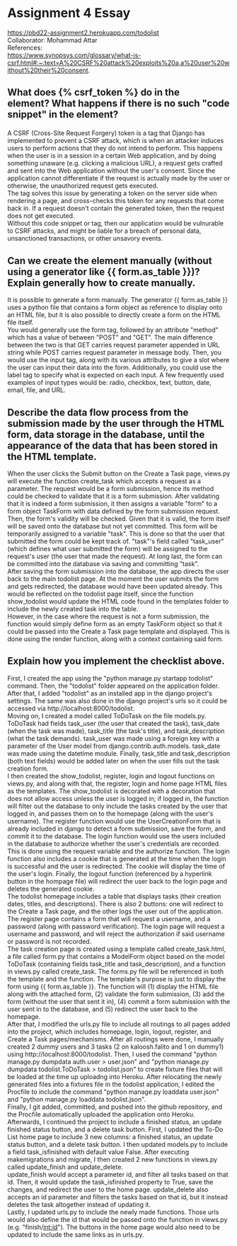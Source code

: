 # Assignment 4 Essay

https://pbd22-assignment2.herokuapp.com/todolist <br>
Collaborator: Mohammad Attar <br>
References: <br>
https://www.synopsys.com/glossary/what-is-csrf.html#:~:text=A%20CSRF%20attack%20exploits%20a,a%20user%20without%20their%20consent. <br>

## What does {% csrf_token %} do in the <form> element? What happens if there is no such "code snippet" in the <form> element? 
A CSRF (Cross-Site Request Forgery) token is a tag that Django has implemented to prevent a CSRF attack, which is when an attacker induces users to perform actions that they do not intend to perform. This happens when the user is in a session in a certain Web application, and by doing something unaware (e.g. clicking a malicious URL), a request gets crafted and sent into the Web application without the user's consent. Since the application cannot differentiate if the request is actually made by the user or otherwise, the unauthorized request gets executed.  <br>
The tag solves this issue by generating a token on the server side when rendering a page, and cross-checks this token for any requests that come back in. If a request doesn't contain the generated token, then the request does not get executed. <br>
Without this code snippet or tag, then our application would be vulnurable to CSRF attacks, and might be liable for a breach of personal data, unsanctioned transactions, or other unsavory events. <br>
  
## Can we create the <form> element manually (without using a generator like {{ form.as_table }})? Explain generally how to create <form> manually.
It is possible to generate a form manually. The generator {{ form.as_table }} uses a python file that contains a form object as reference to display onto an HTML file, but it is also possible to directly create a form on the HTML file itself. <br>
You would generally use the form tag, followed by an attribute "method" which has a value of between "POST" and "GET". The main difference between the two is that GET carries request parameter appended in URL string while POST carries request parameter in message body. Then, you would use the input tag, along with its various attributes to give a slot where the user can input their data into the form. Additionally, you could use the label tag to specify what is expected on each input. A few frequently used examples of input types would be: radio, checkbox, text, button, date, email, file, and URL. <br>

## Describe the data flow process from the submission made by the user through the HTML form, data storage in the database, until the appearance of the data that has been stored in the HTML template.
When the user clicks the Submit button on the Create a Task page, views.py will execute the function create_task which accepts a request as a parameter. The request would be a form submission, hence its method could be checked to validate that it is a form submission. After validating that it is indeed a form submission, it then assigns a variable "form" to a form object TaskForm with data defined by the form submission request. <br>
Then, the form's validity will be checked. Given that it is valid, the form itself will be saved onto the database but not yet committed. This form will be temporarily assigned to a variable "task". This is done so that the user that submitted the form could be kept track of. "task"'s field called "task_user" (which defines what user submitted the form) will be assigned to the request's user (the user that made the request). At long last, the form can be committed into the database via saving and committing "task". <br>
After saving the form submission into the database, the app directs the user back to the main todolist page. At the moment the user submits the form and gets redirected, the database would have been updated already. This would be reflected on the todolist page itself, since the function show_todolist would update the HTML code found in the templates folder to include the newly created task into the table. <br>
However, in the case where the request is not a form submission, the function would simply define form as an empty TaskForm object so that it could be passed into the Create a Task page template and displayed. This is done using the render function, along with a context containing said form. <br>

## Explain how you implement the checklist above.
First, I created the app using the "python manage.py startapp todolist" command. Then, the "todolist" folder appeared on the application folder. After that, I added "todolist" as an installed app in the django project's settings. The same was also done in the django project's urls so it could be accessed via http://localhost:8000/todolist. <br>
Moving on, I created a model called ToDoTask on the file models.py. ToDoTask had fields task_user (the user that created the task), task_date (when the task was made), task_title (the task's title), and task_description (what the task demands). task_user was made using a foreign key with a parameter of the User model from django.contrib.auth.models. task_date was made using the datetime module. Finally, task_title and task_description (both text fields) would be added later on when the user fills out the task creation form. <br>
I then created the show_todolist, register, login and logout functions on views.py, and along with that, the register, login and home page HTML files as the templates. The show_todolist is decorated with a decoration that does not allow access unless the user is logged in; if logged in, the function will filter out the database to only include the tasks created by the user that logged in, and passes them on to the homepage (along with the user's username). The register function would use the UserCreationForm that is already included in django to detect a form submission, save the form, and commit it to the database. The login function would use the users included in the database to authorize whether the user's credentials are recorded. This is done using the request variable and the authorize function. The login function also includes a cookie that is generated at the time when the login is successful and the user is redirected. The cookie will display the time of the user's login. Finally, the logout function (referenced by a hyperlink button in the hompage file) will redirect the user back to the login page and deletes the generated cookie. <br>
The todolist homepage includes a table that displays tasks (their creation dates, titles, and descriptions). There is also 2 buttons: one will redirect to the Create a Task page, and the other logs the user out of the application. The register page contains a form that will request a username, and a password (along with password verification). The login page will request a username and password, and will reject the authorization if said username or password is not recorded. <br>
The task creation page is created using a template called create_task.html, a file called form.py that contains a ModelForm object based on the model ToDoTask (containing fields task_title and task_description), and a function in views.py called create_task. The forms.py file will be referenced in both the template and the function. The template's purpose is just to display the form using {{ form.as_table }}. The function will (1) display the HTML file along with the attached form, (2) validate the form submission, (3) add the form (without the user that sent it in), (4) commit a form submission with the user sent in to the database, and (5) redirect the user back to the homepage. <br>
After that, I modified the urls.py file to include all routings to all pages added into the project, which includes homepage, login, logout, register, and Create a Task pages/mechanisms. After all routings were done, I manually created 2 dummy users and 3 tasks (2 on kaloosh.falito and 1 on dummy1) using http://localhost:8000/todolist. Then, I used the command "python manage.py dumpdata auth.user > user.json" and "python manage.py dumpdata todolist.ToDoTask > todolist.json" to create fixture files that will be loaded at the time up uploadng into Heroku. After relocating the newly generated files into a fixtures file in the todolist application, I edited the Procfile to include the command "python manage.py loaddata user.json" and "python manage.py loaddata todolist.json". <br>
Finally, I git added, committed, and pushed into the github repository, and the Procfile automatically uploaded the application onto Heroku. <br>
Afterwards, I continued the project to include a finished status, an update finished status button, and a delete task button. First, I updated the To-Do List home page to include 3 new columns: a finished status, an update status button, and a delete task button. I then updated models.py to include a field task_isfinished with default value False. After executing makemigrations and migrate, I then created 2 new functions in views.py called update_finish and update_delete. <br>
update_finish would accept a parameter id, and filter all tasks based on that id. Then, it would update the task_isfinished property to True, save the changes, and redirect the user to the home page. update_delete also accepts an id parameter and filters the tasks based on that id, but it instead deletes the task altogether instead of updating it. <br>
Lastly, I updated urls.py to include the newly made functions. Those urls would also define the id that would be passed onto the function in views.py (e.g. "finish/<int:id>"). The buttons in the home page would also need to be updated to include the same links as in urls.py. <br>
